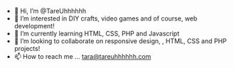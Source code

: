 - 👋 Hi, I’m @TareUhhhhhh
- 👀 I’m interested in DIY crafts, video games and of course, web development!
- 🌱 I’m currently learning HTML, CSS, PHP and Javascript
- 💞️ I’m looking to collaborate on responsive design, , HTML, CSS and PHP projects!
- 📫 How to reach me ... tara@tareuhhhhhh.com 

<!---
TareUhhhhhh/TareUhhhhhh is a ✨ special ✨ repository because its `README.md` (this file) appears on your GitHub profile.
You can click the Preview link to take a look at your changes.
--->
